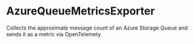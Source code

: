 # AzureQueueMetricsExporter
Collects the approximate message count of an Azure Storage Queue and sends it as a metric via OpenTelemety
